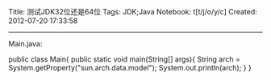 Title: 测试JDK32位还是64位
Tags: JDK;Java
Notebook: t[t/j/o/y/c]
Created: 2012-07-20 17:33:58

------

Main.java:

 

public class Main{ 
 public static void main(String[] args){ 
  String arch = System.getProperty("sun.arch.data.model"); 
  System.out.println(arch); 
 } 
}